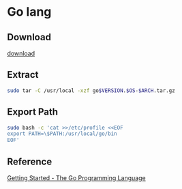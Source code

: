 # Go lang

## Download
[download](https://golang.org/dl/)

## Extract
```bash
sudo tar -C /usr/local -xzf go$VERSION.$OS-$ARCH.tar.gz
```

## Export Path
```bash
sudo bash -c 'cat >>/etc/profile <<EOF
export PATH=\$PATH:/usr/local/go/bin
EOF'
```

## Reference
[Getting Started - The Go Programming Language](https://golang.org/doc/install)
